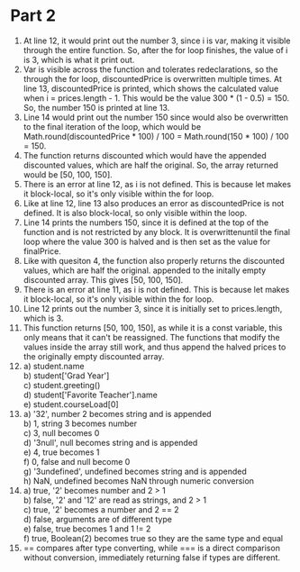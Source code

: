 # Part 2

1. At line 12, it would print out the number 3, since i is var, making it visible through the entire function. So, after the for loop finishes, the value of i is 3, which is what it print out.
2. Var is visible across the function and tolerates redeclarations, so the through the for loop, discountedPrice is overwritten multiple times. At line 13, discountedPrice is printed, which shows the calculated value when i = prices.length - 1. This would be the value 300 * (1 - 0.5) = 150. So, the number 150 is printed at line 13.
3. Line 14 would print out the number 150 since would also be overwritten to the final iteration of the loop, which would be Math.round(discountedPrice * 100) / 100 = Math.round(150 * 100) / 100 = 150.
4. The function returns discounted which would have the appended discounted values, which are half the original. So, the array returned would be [50, 100, 150].
5. There is an error at line 12, as i is not defined. This is because let makes it block-local, so it's only visible within the for loop.
6. Like at line 12, line 13 also produces an error as discountedPrice is not defined. It is also block-local, so only visible within the loop.
7. Line 14 prints the numbers 150, since it is defined at the top of the function and is not restricted by any block. It is overwrittenuntil the final loop where the value 300 is halved and is then set as the value for finalPrice.
8. Like with quesiton 4, the function also properly returns the discounted values, which are half the original. appended to the initally empty discounted array. This gives [50, 100, 150].
9. There is an error at line 11, as i is not defined. This is because let makes it block-local, so it's only visible within the for loop.
10. Line 12 prints out the number 3, since it is initially set to prices.length, which is 3.
11. This function returns [50, 100, 150], as while it is a const variable, this only means that it can't be reassigned. The functions that modify the values inside the array still work, and thus append the halved prices to the originally empty discounted array.
12. a) student.name  <br>
    b) student['Grad Year']  <br>
    c) student.greeting()  <br>
    d) student['Favorite Teacher'].name <br>
    e) student.courseLoad[0]
13.  a) '32', number 2 becomes string and is appended <br>
     b) 1, string 3 becomes number <br>
     c) 3, null becomes 0 <br>
     d) '3null', null becomes string and is appended <br>
     e) 4, true becomes 1 <br>
     f) 0, false and null become 0 <br>
     g) '3undefined', undefined becomes string and is appended <br>
     h) NaN, undefined becomes NaN through numeric conversion <br>
14.  a) true, '2' becomes number and 2 > 1 <br>
     b) false, '2' and '12' are read as strings, and 2 > 1 <br>
     c) true, '2' becomes a number and 2 == 2 <br>
     d) false, arguments are of different type <br>
     e) false, true becomes 1 and 1 != 2 <br>
     f) true, Boolean(2) becomes true so they are the same type and equal <br>
15. == compares after type converting, while === is a direct comparison without conversion, immediately returning false if types are different.
